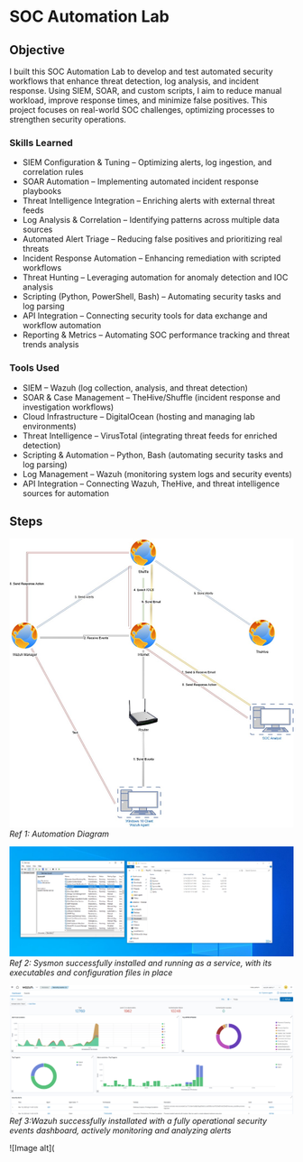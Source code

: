 # SOC Automation Lab

## Objective
I built this SOC Automation Lab to develop and test automated security workflows that enhance threat detection, log analysis, and incident response. Using SIEM, SOAR, and custom scripts, I aim to reduce manual workload, improve response times, and minimize false positives. This project focuses on real-world SOC challenges, optimizing processes to strengthen security operations.

### Skills Learned
- SIEM Configuration & Tuning – Optimizing alerts, log ingestion, and correlation rules
- SOAR Automation – Implementing automated incident response playbooks
- Threat Intelligence Integration – Enriching alerts with external threat feeds
- Log Analysis & Correlation – Identifying patterns across multiple data sources
- Automated Alert Triage – Reducing false positives and prioritizing real threats
- Incident Response Automation – Enhancing remediation with scripted workflows
- Threat Hunting – Leveraging automation for anomaly detection and IOC analysis
- Scripting (Python, PowerShell, Bash) – Automating security tasks and log parsing
- API Integration – Connecting security tools for data exchange and workflow automation
- Reporting & Metrics – Automating SOC performance tracking and threat trends analysis

### Tools Used
- SIEM – Wazuh (log collection, analysis, and threat detection)
- SOAR & Case Management – TheHive/Shuffle (incident response and investigation workflows)
- Cloud Infrastructure – DigitalOcean (hosting and managing lab environments)
- Threat Intelligence – VirusTotal (integrating threat feeds for enriched detection)
- Scripting & Automation – Python, Bash (automating security tasks and log parsing)
- Log Management – Wazuh (monitoring system logs and security events)
- API Integration – Connecting Wazuh, TheHive, and threat intelligence sources for automation

## Steps
![Image alt](https://github.com/eliarns/SOC-Automation-Lab/blob/9185de0c50ddae393dfe57ca85fe24b19b09d496/HOME%20LAB%20DIAGRAM.jpg)
*Ref 1: Automation Diagram*

![Image alt](https://github.com/eliarns/SOC-Automation-Lab/blob/main/sysmon%20installed%20screenshot.png?raw=true)
*Ref 2: Sysmon successfully installed and running as a service, with its executables and configuration files in place*

![Image alt](https://github.com/eliarns/SOC-Automation-Lab/blob/main/wazuh%20dashboard%20screenshot.png?raw=true)
*Ref 3:Wazuh successfully installated with a fully operational security events dashboard, actively monitoring and analyzing alerts* 

![Image alt](
